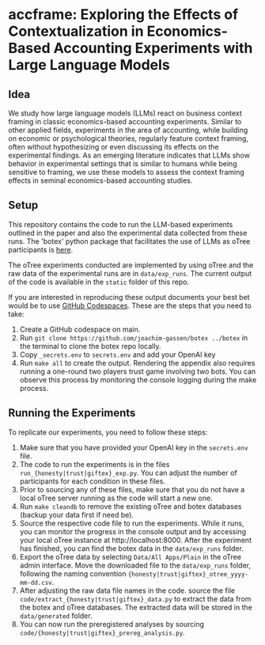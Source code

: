 # accframe: Exploring the Effects of Contextualization in Economics-Based Accounting Experiments with Large Language Models

## Idea

We study how large language models (LLMs) react on business context framing in classic economics-based accounting experiments. Similar to other applied fields, experiments in the area of accounting, while building on economic or psychological theories, regularly feature context framing, often without hypothesizing or even discussing its effects on the experimental findings. As an emerging literature indicates that LLMs show behavior in experimental settings that is similar to humans while being sensitive to framing, we use these models to assess the context framing effects in seminal economics-based accounting studies. 


## Setup

This repository contains the code to run the LLM-based experiments outlined in the paper and also the experimental data collected from these runs. The 'botex' python package that facilitates the use of LLMs as oTree participants is [here](https://github.com/joachim-gassen/botex). 

The oTree experiments conducted are implemented by using oTree and the raw data of the experimental runs are in `data/exp_runs`. The current output of the code is available in the `static` folder of this repo.

If you are interested in reproducing these output documents your best bet would be to use [GitHub Codespaces](https://github.com/features/codespaces). These are the steps that you need to take:

1. Create a GitHub codespace on main.
2. Run `git clone https://github.com/joachim-gassen/botex ../botex` in the terminal to clone the botex repo locally. 
3. Copy `_secrets.env` to `secrets.env` and add your OpenAI key 
4. Run `make all` to create the output. Rendering the appendix also requires running a one-round two players trust game involving two bots. You can observe this process by monitoring the console logging during the make process.


## Running the Experiments

To replicate our experiments, you need to follow these steps:

1. Make sure that you have provided your OpenAI key in the `secrets.env` file.
2. The code to run the experiments is in the files `run_{honesty|trust|giftex}_exp.py`. You can adjust the number of participants for each condition in these files.
3. Prior to sourcing any of these files, make sure that you do not have a local oTree server running as the code will start a new one.
4. Run `make cleandb` to remove the existing oTree and botex databases (backup your data first if need be).
5. Source the respective code file to run the experiments. While it runs, you can monitor the progress in the console output and by accessing your local oTree instance at http://localhost:8000. After the experiment has finished, you can find the botex data in the `data/exp_runs` folder.
7. Export the oTree data by selecting `Data/All Apps/Plain` in the oTree admin interface. Move the downloaded file to the `data/exp_runs` folder, following the naming convention `{honesty|trust|giftex}_otree_yyyy-mm-dd.csv`.
8. After adjusting the raw data file names in the code. source the file `code/extract_{honesty|trust|giftex}_data.py` to extract the data from the botex and oTree databases. The extracted data will be stored in the `data/generated` folder.
9. You can now run the preregistered analyses by sourcing `code/{honesty|trust|giftex}_prereg_analysis.py`.  
